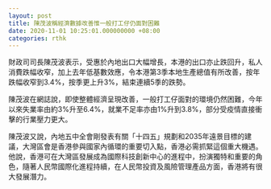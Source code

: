 ```yaml
---
layout: post
title: 陳茂波稱經濟數據改善惟一般打工仔仍面對困難
date: 2020-11-01 10:25:01.000000000 +08:00
categories: rthk
---
```


財政司司長陳茂波表示，受惠於內地出口大幅增長，本港的出口亦止跌回升，私人消費跌幅收窄，加上去年低基數效應，令本港第3季本地生產總值有所改善，按年跌幅收窄到3.4%，按季更上升3%，結束連續5季的跌勢。

陳茂波在網誌說，即使整體經濟呈現改善，一般打工仔面對的環境仍然困難，今年以來失業率由約3%升至6.4%，就業不足率亦由1%升到3.8%，部分受疫情直接衝擊的行業壓力更大。

陳茂波又說，內地五中全會剛發表有關「十四五」規劃和2035年遠景目標的建議，大灣區會是香港參與國家內循環的重要切入點，香港必需抓緊這個重大機遇。他說，香港可在大灣區發展成為國際科技創新中心的進程中，扮演獨特和重要的角色，隨著人民幣國際化進程持續，在人民幣投資及風險管理產品方面，香港將有很大發展潛力。
